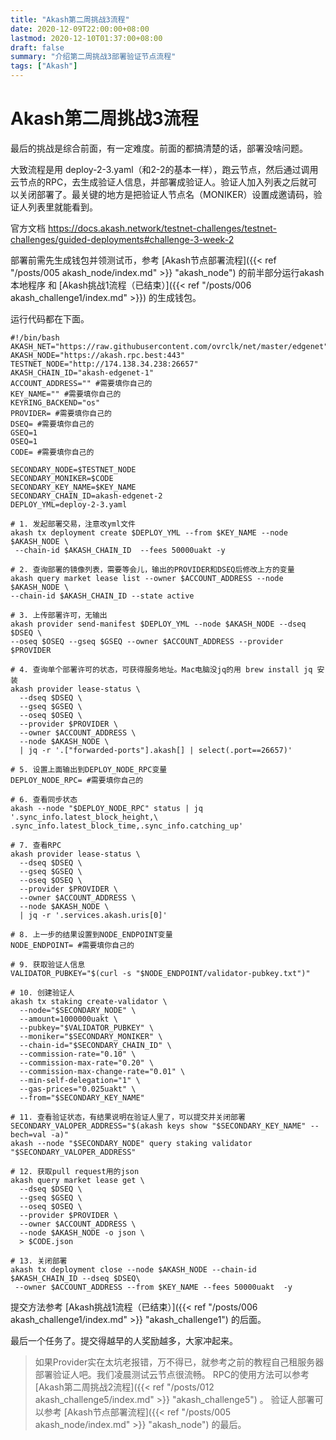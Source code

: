 ```yaml
---
title: "Akash第二周挑战3流程"
date: 2020-12-09T22:00:00+08:00
lastmod: 2020-12-10T01:37:00+08:00
draft: false
summary: "介绍第二周挑战3部署验证节点流程"
tags: ["Akash"]
---
```


# Akash第二周挑战3流程

最后的挑战是综合前面，有一定难度。前面的都搞清楚的话，部署没啥问题。

大致流程是用 deploy-2-3.yaml（和2-2的基本一样），跑云节点，然后通过调用云节点的RPC，去生成验证人信息，并部署成验证人。验证人加入列表之后就可以关闭部署了。最关键的地方是把验证人节点名（MONIKER）设置成邀请码，验证人列表里就能看到。

官方文档 https://docs.akash.network/testnet-challenges/testnet-challenges/guided-deployments#challenge-3-week-2

部署前需先生成钱包并领测试币，参考 [Akash节点部署流程]({{< ref "/posts/005 akash_node/index.md" >}} "akash_node") 的前半部分运行akash本地程序 和 [Akash挑战1流程（已结束）]({{< ref "/posts/006 akash_challenge1/index.md" >}}) 的生成钱包。

运行代码都在下面。

```
#!/bin/bash
AKASH_NET="https://raw.githubusercontent.com/ovrclk/net/master/edgenet"
AKASH_NODE="https://akash.rpc.best:443"
TESTNET_NODE="http://174.138.34.238:26657"
AKASH_CHAIN_ID="akash-edgenet-1"
ACCOUNT_ADDRESS="" #需要填你自己的
KEY_NAME="" #需要填你自己的
KEYRING_BACKEND="os"
PROVIDER= #需要填你自己的
DSEQ= #需要填你自己的
GSEQ=1
OSEQ=1
CODE= #需要填你自己的

SECONDARY_NODE=$TESTNET_NODE
SECONDARY_MONIKER=$CODE
SECONDARY_KEY_NAME=$KEY_NAME
SECONDARY_CHAIN_ID=akash-edgenet-2
DEPLOY_YML=deploy-2-3.yaml

# 1. 发起部署交易，注意改yml文件
akash tx deployment create $DEPLOY_YML --from $KEY_NAME --node $AKASH_NODE \
 --chain-id $AKASH_CHAIN_ID  --fees 50000uakt -y

# 2. 查询部署的镜像列表，需要等会儿，输出的PROVIDER和DSEQ后修改上方的变量
akash query market lease list --owner $ACCOUNT_ADDRESS --node $AKASH_NODE \
--chain-id $AKASH_CHAIN_ID --state active

# 3. 上传部署许可，无输出
akash provider send-manifest $DEPLOY_YML --node $AKASH_NODE --dseq $DSEQ \
--oseq $OSEQ --gseq $GSEQ --owner $ACCOUNT_ADDRESS --provider $PROVIDER

# 4. 查询单个部署许可的状态，可获得服务地址。Mac电脑没jq的用 brew install jq 安装
akash provider lease-status \
  --dseq $DSEQ \
  --gseq $GSEQ \
  --oseq $OSEQ \
  --provider $PROVIDER \
  --owner $ACCOUNT_ADDRESS \
  --node $AKASH_NODE \
  | jq -r '.["forwarded-ports"].akash[] | select(.port==26657)'

# 5. 设置上面输出到DEPLOY_NODE_RPC变量
DEPLOY_NODE_RPC= #需要填你自己的

# 6. 查看同步状态
akash --node "$DEPLOY_NODE_RPC" status | jq '.sync_info.latest_block_height,\
.sync_info.latest_block_time,.sync_info.catching_up'

# 7. 查看RPC
akash provider lease-status \
  --dseq $DSEQ \
  --gseq $GSEQ \
  --oseq $OSEQ \
  --provider $PROVIDER \
  --owner $ACCOUNT_ADDRESS \
  --node $AKASH_NODE \
  | jq -r '.services.akash.uris[0]'

# 8. 上一步的结果设置到NODE_ENDPOINT变量
NODE_ENDPOINT= #需要填你自己的

# 9. 获取验证人信息
VALIDATOR_PUBKEY="$(curl -s "$NODE_ENDPOINT/validator-pubkey.txt")"

# 10. 创建验证人
akash tx staking create-validator \
  --node="$SECONDARY_NODE" \
  --amount=1000000uakt \
  --pubkey="$VALIDATOR_PUBKEY" \
  --moniker="$SECONDARY_MONIKER" \
  --chain-id="$SECONDARY_CHAIN_ID" \
  --commission-rate="0.10" \
  --commission-max-rate="0.20" \
  --commission-max-change-rate="0.01" \
  --min-self-delegation="1" \
  --gas-prices="0.025uakt" \
  --from="$SECONDARY_KEY_NAME"

# 11. 查看验证状态，有结果说明在验证人里了，可以提交并关闭部署
SECONDARY_VALOPER_ADDRESS="$(akash keys show "$SECONDARY_KEY_NAME" --bech=val -a)"
akash --node "$SECONDARY_NODE" query staking validator "$SECONDARY_VALOPER_ADDRESS"

# 12. 获取pull request用的json
akash query market lease get \
  --dseq $DSEQ \
  --gseq $GSEQ \
  --oseq $OSEQ \
  --provider $PROVIDER \
  --owner $ACCOUNT_ADDRESS \
  --node $AKASH_NODE -o json \
  > $CODE.json

# 13. 关闭部署
akash tx deployment close --node $AKASH_NODE --chain-id $AKASH_CHAIN_ID --dseq $DSEQ\
 --owner $ACCOUNT_ADDRESS --from $KEY_NAME --fees 50000uakt  -y

```

提交方法参考 [Akash挑战1流程（已结束）]({{< ref "/posts/006 akash_challenge1/index.md" >}} "akash_challenge1") 的后面。

最后一个任务了。提交得越早的人奖励越多，大家冲起来。

> 如果Provider实在太坑老报错，万不得已，就参考之前的教程自己租服务器部署验证人吧。我们凌晨测试云节点很流畅。
RPC的使用方法可以参考 [Akash第二周挑战2流程]({{< ref "/posts/012 akash_challenge5/index.md" >}} "akash_challenge5") 。
验证人部署可以参考 [Akash节点部署流程]({{< ref "/posts/005 akash_node/index.md" >}} "akash_node") 的最后。
